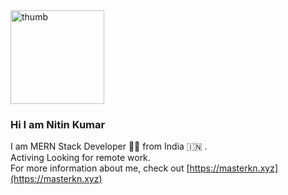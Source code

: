 <img alt='thumb' loading='lazy' height='150'  src='https://images.unsplash.com/photo-1535551951406-a19828b0a76b?ixlib=rb-1.2.1&ixid=eyJhcHBfaWQiOjEyMDd9&auto=format&fit=crop&w=746&q=80' />

### Hi I am Nitin Kumar
I am MERN Stack Developer :technologist: from India :india: . <br/>
Activing Looking for remote work.<br/>
For more information about me, check out [https://masterkn.xyz](https://masterkn.xyz)

